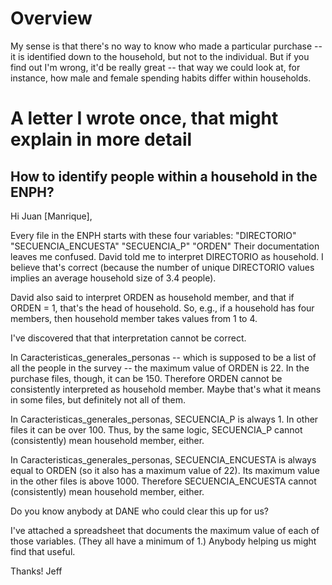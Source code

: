 # Overview

My sense is that there's no way to know who made a particular purchase -- it is identified down to the household, but not to the individual. But if you find out I'm wrong, it'd be really great -- that way we could look at, for instance, how male and female spending habits differ within households.


# A letter I wrote once, that might explain in more detail

## How to identify people within a household in the ENPH?

Hi Juan [Manrique],

Every file in the ENPH starts with these four variables:
    "DIRECTORIO"
    "SECUENCIA_ENCUESTA"
    "SECUENCIA_P"
    "ORDEN"
Their documentation leaves me confused. David told me to interpret DIRECTORIO as household. I believe that's correct (because the number of unique DIRECTORIO values implies an average household size of 3.4 people).

David also said to interpret ORDEN as household member, and that if ORDEN = 1, that's the head of household. So, e.g., if a household has four members, then household member takes values from 1 to 4.

I've discovered that that interpretation cannot be correct.

In Caracteristicas_generales_personas -- which is supposed to be a list of all the people in the survey -- the maximum value of ORDEN is 22. In the purchase files, though, it can be 150. Therefore ORDEN cannot be consistently interpreted as household member. Maybe that's what it means in some files, but definitely not all of them.

In Caracteristicas_generales_personas, SECUENCIA_P is always 1. In other files it can be over 100. Thus, by the same logic, SECUENCIA_P cannot (consistently) mean household member, either.

In Caracteristicas_generales_personas, SECUENCIA_ENCUESTA is always equal to ORDEN (so it also has a maximum value of 22). Its maximum value in the other files is above 1000. Therefore SECUENCIA_ENCUESTA cannot (consistently) mean household member, either.

Do you know anybody at DANE who could clear this up for us?

I've attached a spreadsheet that documents the maximum value of each of those variables. (They all have a minimum of 1.) Anybody helping us might find that useful.

Thanks!
Jeff
